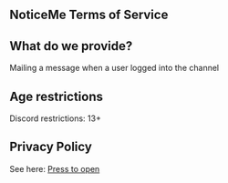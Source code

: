 ## NoticeMe Terms of Service

## What do we provide?
Mailing a message when a user logged into the channel

## Age restrictions
Discord restrictions: 13+ <br>

## Privacy Policy
See here: [Press to open](https://github.com/megoRU/NoticeMe/blob/main/privacy.md)